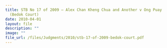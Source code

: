 ```yaml
---
title: STB No 17 of 2009 – Alex Chan Kheng Chua and Another v Ong Puay Liew
  (Bedok Court)
date: 2010-04-01
layout: file
description: ""
image: ""
file_url: /files/Judgments/2010/stb-17-of-2009-bedok-court.pdf
---
```

